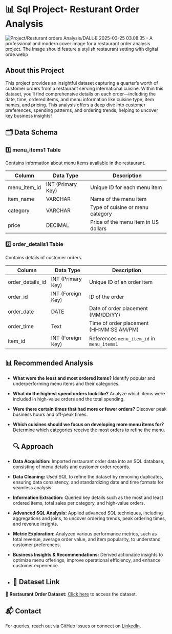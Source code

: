 # 📊 Sql Project- Resturant Order Analysis

![Project/Resturant orders Analysis/DALL·E 2025-03-25 03.08.35 - A professional and modern cover image for a restaurant order analysis project. The image should feature a stylish restaurant setting with digital orde.webp](https://github.com/rimshasiddiqui68/SQL-Portfolio/blob/0ea0e7833082db05d731e135e5ba60601b5f1413/Project/Resturant%20orders%20Analysis/DALL%C2%B7E%202025-03-25%2003.08.35%20-%20A%20professional%20and%20modern%20cover%20image%20for%20a%20restaurant%20order%20analysis%20project.%20The%20image%20should%20feature%20a%20stylish%20restaurant%20setting%20with%20digital%20orde.webp)

## About this Project

 This project provides an insightful dataset capturing a quarter’s worth of customer orders from a restaurant serving international cuisine.
 Within this dataset, you’ll find comprehensive details on each order—including the date, time, ordered items, and menu information like cuisine type, item names, and pricing. This analysis offers a deep dive into customer preferences, spending patterns, and ordering trends, helping to uncover key business insights!

## 🗂️ Data Schema
### **1️⃣ menu_items1 Table**
Contains information about menu items available in the restaurant.

| Column       | Data Type  | Description                              |
|-------------|-----------|------------------------------------------|
| menu_item_id | INT (Primary Key) | Unique ID for each menu item |
| item_name   | VARCHAR   | Name of the menu item                   |
| category    | VARCHAR   | Type of cuisine or menu category        |
| price       | DECIMAL   | Price of the menu item in US dollars    |

### **2️⃣ order_details1 Table**
Contains details of customer orders.

| Column          | Data Type  | Description                                |
|----------------|-----------|--------------------------------------------|
| order_details_id | INT (Primary Key) | Unique ID of an order item     |
| order_id       | INT (Foreign Key) | ID of the order                     |
| order_date     | DATE      | Date of order placement (MM/DD/YY)        |
| order_time     | Text      | Time of order placement (HH:MM:SS AM/PM)  |
| item_id        | INT (Foreign Key) | References `menu_item_id` in `menu_items1` |

## 📊 Recommended Analysis
- **What were the least and most ordered items?** Identify popular and underperforming menu items and their categories.
- **What do the highest spend orders look like?** Analyze which items were included in high-value orders and the total spending.
- **Were there certain times that had more or fewer orders?** Discover peak business hours and off-peak times.
- **Which cuisines should we focus on developing more menu items for?** Determine which categories receive the most orders to refine the menu.

  ## 🔍 Approach  

- **Data Acquisition:** Imported restaurant order data into an SQL database, consisting of menu details and customer order records.  
- **Data Cleaning:** Used SQL to refine the dataset by removing duplicates, ensuring data consistency, and standardizing date and time formats for seamless analysis.  
- **Information Extraction:** Queried key details such as the most and least ordered items, total sales per category, and high-value orders.  
- **Advanced SQL Analysis:** Applied advanced SQL techniques, including aggregations and joins, to uncover ordering trends, peak ordering times, and revenue insights.  
- **Metric Exploration:** Analyzed various performance metrics, such as total revenue, average order value, and item popularity, to understand customer preferences.  
- **Business Insights & Recommendations:** Derived actionable insights to optimize menu offerings, improve operational efficiency, and enhance customer experience.

- ## 🔗 Dataset Link  
📂 **Restaurant Order Dataset:** [Click here](https://mavenanalytics.io/data-playground?accessType=open&dataStructure=Multiple%20tables&order=date_added%2Cdesc&page=3&pageSize=5) to access the dataset.  

## 📬 Contact  
For queries, reach out via GitHub Issues or connect on [LinkedIn](https://www.linkedin.com/in/rimsha-siddiqui-501618268/).  

